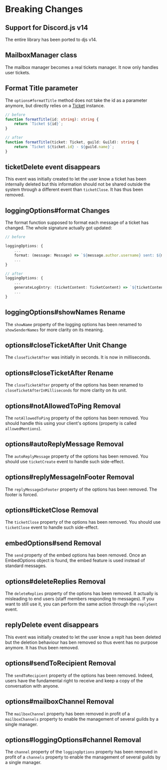 # Breaking Changes

## Support for Discord.js v14

The entire library has been ported to djs v14.

## MailboxManager class

The mailbox manager becomes a real tickets manager. It now only handles user tickets.

## Format Title parameter

The `options#formatTitle` method does not take the id as a parameter anymore, but directly relies on a [Ticket](./src/types/Ticket.ts) instance.

```ts
// before
function formatTitle(id: string): string {
    return `Ticket ${id}`;
}

// after
function formatTitle(ticket: Ticket, guild: Guild): string {
    return `Ticket ${ticket.id} - ${guild.name}`;
}
```

## ticketDelete event disappears

This event was initially created to let the user know a ticket has been internally deleted but this information should not be shared outside the system through a different event than `ticketClose`.
It has thus been removed.

## loggingOptions#format Changes

The format function supposed to format each message of a ticket has changed. The whole signature actually got updated:
```ts
// before

loggingOptions: {
    ...
    format: (message: Message) => `${message.author.username} sent: ${message.cleanContent}`,
    ...
}

// after
loggingOptions: {
    ...
    generateLogEntry: (ticketContent: TicketContent) => `${ticketContent.author.username} sent: ${ticketContent.cleanContent}`,
    ...
}
```

## loggingOptions#showNames Rename

The `showName` property of the logging options has been renamed to `showSenderNames` for more clarity on its meaning.

## options#closeTicketAfter Unit Change

The `closeTicketAfter` was initially in seconds. It is now in milliseconds.

## options#closeTicketAfter Rename

The `closeTicketAfter` property of the options has been renamed to `closeTicketAfterInMilliseconds` for more clarity on its unit.

## options#notAllowedToPing Removal

The `notAllowedToPing` property of the options has been removed. You should handle this using your client's options (property is called `allowedMentions`).

## options#autoReplyMessage Removal

The `autoReplyMessage` property of the options has been removed. You should use `ticketCreate` event to handle such side-effect.

## options#replyMessageInFooter Removal

The `replyMessageInFooter` property of the options has been removed. The footer is forced.

## options#ticketClose Removal

The `ticketClose` property of the options has been removed. You should use `ticketClose` event to handle such side-effect.

## embedOptions#send Removal

The `send` property of the embed options has been removed. Once an EmbedOptions object is found, the embed feature is used instead of standard messages.

## options#deleteReplies Removal

The `deleteReplies` property of the options has been removed. It actually is misleading to end users (staff members responding to messages).
If you want to still use it, you can perform the same action through the `replySent` event.

## replyDelete event disappears

This event was initially created to let the user know a replt has been deleted but the deletion behaviour has ben removed so thus event has no purpose anymore.
It has thus been removed.

## options#sendToRecipient Removal

The `sendToRecipient` property of the options has been removed. Indeed, users have the fundamental right to receive and keep a copy of the conversation with anyone.

## options#mailboxChannel Removal

The `mailboxChannel` property has been removed in profit of a `mailboxChannels` property to enable the management of several guilds by a single manager.

## options#loggingOptions#channel Removal

The `channel` property of the `loggingOptions` property has been removed in profit of a `channels` property to enable the management of several guilds by a single manager.

